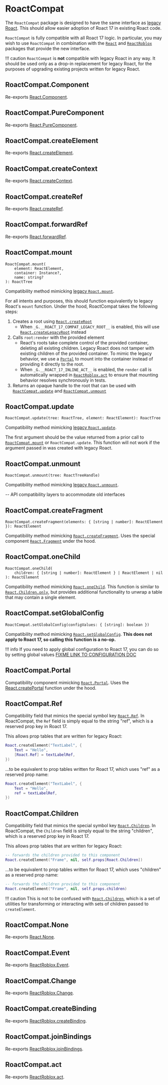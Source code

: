 # RoactCompat

The `RoactCompat` package is designed to have the same interface as [legacy Roact](https://roblox.github.io/roact/api-reference/). This should allow easier adoption of Roact 17 in existing Roact code.

`RoactCompat` is fully compatible with all Roact 17 logic. In particular, you may wish to use `RoactCompat` in combination with the [`React`](react.md#react) and [`ReactRoblox`](react-roblox.md#reactroblox) packages that provide the new interface.

!!! caution
	`RoactCompat` is **not** compatible with legacy Roact in any way. It should be used only as a drop-in replacement for legacy Roact, for the purposes of upgrading existing projects written for legacy Roact.

## RoactCompat.Component
Re-exports [React.Component](react.md#ReactComponent).

## RoactCompat.PureComponent
Re-exports [React.PureComponent](react.md#ReactPureComponent).

## RoactCompat.createElement
Re-exports [React.createElement](react.md#ReactcreateElement).

## RoactCompat.createContext
Re-exports [React.createContext](react.md#ReactcreateContext).

## RoactCompat.createRef
Re-exports [React.createRef](react.md#ReactcreateRef).

## RoactCompat.forwardRef
Re-exports [React.forwardRef](react.md#ReactforwardRef).

## RoactCompat.mount

```
RoactCompat.mount(
	element: ReactElement,
	container: Instance?,
	name: string?
): RoactTree
```
Compatibility method mimicking [legacy `Roact.mount`](https://roblox.github.io/roact/api-reference/#roactmount).

For all intents and purposes, this should function equivalently to legacy Roact's `mount` function. Under the hood, RoactCompat takes the following steps:

1. Creates a root using [`React.createRoot`](react.md#reactcreateroot)
	* When `_G.__ROACT_17_COMPAT_LEGACY_ROOT__` is enabled, this will use [`React.createLegacyRoot`](react.md#reactcreatelegacyroot) instead
2. Calls `root:render` with the provided element
	* React's roots take complete control of the provided container, deleting all existing children. Legacy Roact does not tamper with existing children of the provided container. To mimic the legacy behavior, we use a [`Portal`](react.md#reactcreateportal) to mount into the container instead of providing it directly to the root.
	* When `_G.__ROACT_17_INLINE_ACT__` is enabled, the `render` call is automatically wrapped in [`ReactRoblox.act`](react-roblox.md#reactrobloxact) to ensure that mounting behavior resolves synchronously in tests.
3. Returns an opaque handle to the root that can be used with [`RoactCompat.update`](#roactcompatupdate) and [`RoactCompat.unmount`](#roactcompatunmount)

## RoactCompat.update

```
RoactCompat.update(tree: RoactTree, element: ReactElement): RoactTree
```
Compatibility method mimicking [legacy `Roact.update`](https://roblox.github.io/roact/api-reference/#roactupdate).

The first argument should be the value returned from a prior call to [`RoactCompat.mount`](#roactcompatmount) or `RoactCompat.update`. This function will not work if the argument passed in was created with legacy Roact.

## RoactCompat.unmount

```
RoactCompat.unmount(tree: RoactTreeHandle)
```
Compatibility method mimicking [legacy `Roact.unmount`](https://roblox.github.io/roact/api-reference/#roactunmount).

-- API compatibility layers to accommodate old interfaces
## RoactCompat.createFragment

```
RoactCompat.createFragment(elements: { [string | number]: ReactElement }): ReactElement
```
Compatibility method mimicking [`Roact.createFragment`](https://roblox.github.io/roact/api-reference/#roactcreatefragment). Uses the special component [`React.Fragment`](react.md#reactfragment) under the hood.

## RoactCompat.oneChild

```
RoactCompat.oneChild(
	children: { [string | number]: ReactElement } | ReactElement | nil
): ReactElement
```
Compatibility method mimicking [`Roact.oneChild`](https://roblox.github.io/roact/api-reference/#roactonechild). This function is similar to [`React.Children.only`](react.md#reactchildrenonly), but provides additional functionality to unwrap a table that may contain a single element.

## RoactCompat.setGlobalConfig

```
RoactCompat.setGlobalConfig(configValues: { [string]: boolean })
```
Compatibility method mimicking [`Roact.setGlobalConfig`](https://roblox.github.io/roact/api-reference/#roactsetglobalconfig). **This does not apply to Roact 17, so calling this function is a no-op.**

!!! info
	If you need to apply global configuration to Roact 17, you can do so by setting global values [FIXME LINK TO CONFIGURATION DOC](../configuration.md)

## RoactCompat.Portal

Compatibility component mimicking [`Roact.Portal`](https://roblox.github.io/roact/api-reference/#roactportal). Uses the [React.createPortal](react.md#reactcreateportal) function under the hood.

## RoactCompat.Ref

Compatibility field that mimics the special symbol key [`Roact.Ref`](https://roblox.github.io/roact/api-reference/#roactref). In RoactCompat, the `Ref` field is simply equal to the string "ref", which is a reserved prop key in Roact 17.

This allows prop tables that are written for legacy Roact:
```lua
Roact.createElement("TextLabel", {
	Text = "Hello",
	[Roact.Ref] = textLabelRef,
})
```
...to be equivalent to prop tables written for Roact 17, which uses "ref" as a reserved prop name:
```lua
Roact.createElement("TextLabel", {
	Text = "Hello",
	ref = textLabelRef,
})
```

## RoactCompat.Children

Compatibility field that mimics the special symbol key [`Roact.Children`](https://roblox.github.io/roact/api-reference/#roactchildren). In RoactCompat, the `Children` field is simply equal to the string "children", which is a reserved prop key in Roact 17.

This allows prop tables that are written for legacy Roact:
```lua
-- forwards the children provided to this component
Roact.createElement("Frame", nil, self.props[Roact.Children])
```
...to be equivalent to prop tables written for Roact 17, which uses "children" as a reserved prop name:
```lua
-- forwards the children provided to this component
Roact.createElement("Frame", nil, self.props.children)
```

!!! caution
	This is not to be confused with [`React.Children`](react.md#reactchildren), which is a set of utilities for transforming or interacting with sets of children passed to `createElement`.

## RoactCompat.None

Re-exports [React.None](react.md#reactnone).

## RoactCompat.Event

Re-exports [ReactRoblox.Event](react-roblox.md#reactrobloxevent).

## RoactCompat.Change

Re-exports [ReactRoblox.Change](react-roblox.md#reactrobloxchange).

## RoactCompat.createBinding
Re-exports [ReactRoblox.createBinding](react.md#reactcreatebinding).

## RoactCompat.joinBindings
Re-exports [ReactRoblox.joinBindings](react.md#reactjoinbindings).

## RoactCompat.act
Re-exports [ReactRoblox.act](react-roblox.md#reactrobloxact).
